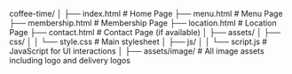 coffee-time/
│
├── index.html           # Home Page
├── menu.html            # Menu Page
├── membership.html      # Membership Page
├── location.html        # Location Page
├── contact.html         # Contact Page (if available)
│
├── assets/
│   ├── css/
│   │   └── style.css    # Main stylesheet
│   ├── js/
│   │   └── script.js    # JavaScript for UI interactions
│
├── assets/image/        # All image assets including logo and delivery logos
